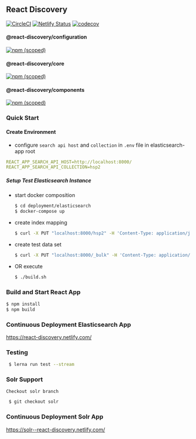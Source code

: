 ## React Discovery
[![CircleCI](https://circleci.com/gh/ubleipzig/react-discovery.svg?style=shield)](https://circleci.com/gh/ubleipzig/react-discovery)
[![Netlify Status](https://api.netlify.com/api/v1/badges/c5727bf2-2ed5-42f7-a8c1-274871f0c3ea/deploy-status)](https://app.netlify.com/sites/react-discovery/deploys)
[![codecov](https://codecov.io/gh/ubleipzig/react-discovery/branch/solr/graph/badge.svg)](https://codecov.io/gh/ubleipzig/react-discovery)

#### @react-discovery/configuration
[![npm (scoped)](https://img.shields.io/npm/v/@react-discovery/configuration.svg?color=blue)](https://www.npmjs.com/package/@react-discovery/configuration)

#### @react-discovery/core
[![npm (scoped)](https://img.shields.io/npm/v/@react-discovery/core.svg?color=blue)](https://www.npmjs.com/package/@react-discovery/core)

#### @react-discovery/components
[![npm (scoped)](https://img.shields.io/npm/v/@react-discovery/components.svg?color=blue)](https://www.npmjs.com/package/@react-discovery/components)

### Quick Start

#### Create Environment
- configure `search api host` and `collection` in `.env` file in elasticsearch-app root
```yaml
REACT_APP_SEARCH_API_HOST=http://localhost:8000/
REACT_APP_SEARCH_API_COLLECTION=hsp2
```
##### Setup Test Elasticsearch Instance
- start docker composition 
    ```bash
    $ cd deployment/elasticsearch
    $ docker-compose up
    ```
- create index mapping
    ```bash
    $ curl -X PUT "localhost:8000/hsp2" -H 'Content-Type: application/json' -d @test-data/hsp_mapping.json
    ```

- create test data set
    ```bash
    $ curl -X PUT "localhost:8000/_bulk" -H 'Content-Type: application/x-ndjson' --data-binary @test-data/test-data-09.txt
    ```
    
- OR execute 
    ```bash
    $ ./build.sh
    ```
    
### Build and Start React App
 ```bash
 $ npm install
 $ npm build
```

### Continuous Deployment Elasticsearch App
https://react-discovery.netlify.com/

### Testing
```bash
 $ lerna run test --stream
```
### Solr Support
    Checkout solr branch
```bash
 $ git checkout solr
```
### Continuous Deployment Solr App
https://solr--react-discovery.netlify.com/

